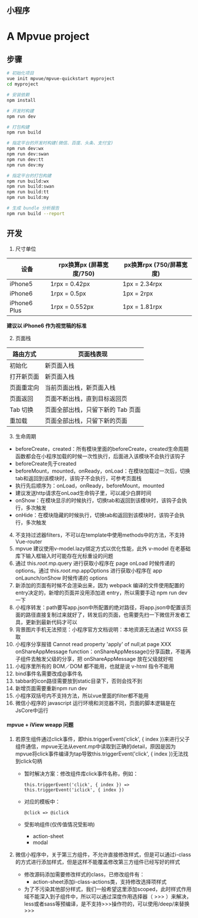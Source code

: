 ## 小程序

# A Mpvue project

## 步骤

``` bash
# 初始化项目
vue init mpvue/mpvue-quickstart myproject
cd myproject

# 安装依赖
npm install

# 开发时构建
npm run dev

# 打包构建
npm run build

# 指定平台的开发时构建(微信、百度、头条、支付宝)
npm run dev:wx
npm run dev:swan
npm run dev:tt
npm run dev:my

# 指定平台的打包构建
npm run build:wx
npm run build:swan
npm run build:tt
npm run build:my

# 生成 bundle 分析报告
npm run build --report
```
## 开发

1. 尺寸单位

| 设备 | rpx换算px (屏幕宽度/750) | px换算rpx (750/屏幕宽度) |
| ------ | ------ | ------ |
| iPhone5 | 1rpx = 0.42px | 1px = 2.34rpx |
| iPhone6 | 1rpx = 0.5px | 1px = 2rpx |
| iPhone6 Plus | 1rpx = 0.552px | 1px = 1.81rpx |

**建议以 iPhone6 作为视觉稿的标准**

2. 页面栈

| 路由方式 | 页面栈表现 |
| ------ | ------ |
| 初始化 | 新页面入栈 |
| 打开新页面 | 新页面入栈 |
| 页面重定向 | 当前页面出栈，新页面入栈 |
| 页面返回 | 页面不断出栈，直到目标返回页 |
| Tab 切换 | 页面全部出栈，只留下新的 Tab 页面 |
| 重加载 | 页面全部出栈，只留下新的页面 |

3. 生命周期

* beforeCreate，created：所有模块里面的beforeCreate，created生命周期函数都会在小程序加载的时候一次性执行，后面进入该模块不会执行该钩子
* beforeCreate先于created
* beforeMount，mounted，onReady，onLoad：在模块加载过一次后，切换tab和返回到该模块时，该钩子不会执行，可参考页面栈
* 执行先后顺序为：onLoad，onReady，beforeMount，mounted
* 建议发送http请求在onLoad生命钩子里，可以减少白屏时间
* onShow：在模块显示的时候执行，切换tab和返回到该模块时，该钩子会执行，多次触发
* onHide：在模块隐藏的时候执行，切换tab和返回到该模块时，该钩子会执行，多次触发

4. 不支持过滤器filters，不可以在template中使用methods中的方法，不支持Vue-router
5. mpvue 建议使用v-model.lazy绑定方式以优化性能，此外 v-model 在老基础库下输入框输入时可能存在光标重设的问题
6. 通过 this.$root.$mp.query 进行获取小程序在 page onLoad 时候传递的 options。通过 this.$root.$mp.appOptions 进行获取小程序在 app onLaunch/onShow 时候传递的 options
7. 新添加的页面有时候不会渲染出来，因为 webpack 编译的文件使用配置的 entry决定的，新增的页面并没用添加进 entry，所以需要手动 npm run dev 一下
8. 小程序转发：path要写app.json中所配置的绝对路径，将app.json中配置该页面的路径直接复制过来就好了，转发后的页面，也需要先扫一下微信开发者工具，更新到最新代码才可以
9. 背景图片手机无法预览：小程序官方文档说明：本地资源无法通过 WXSS 获取
10. 小程序分享报错 Cannot read property 'apply' of null;at page XXX onShareAppMessage function：onShareAppMessage()分享函数，不能再子组件去触发父级的分享，把 onShareAppMessage 放在父级就好啦
11. 小程序里所有的 BOM／DOM 都不能用，也就是说 v-html 指令不能用
12. bind事件名需要改成@事件名
13. tabbar的icon路径需要放到static目录下，否则会找不到
14. 新增页面需要重新npm run dev
15. 小程序双括号内不支持方法，所以vue里面的filter都不能用
16. 微信小程序的 javascript 运行环境和浏览器不同，页面的脚本逻辑是在JsCore中运行

#### mpvue + iView weapp 问题

1. 若原生组件通过click事件，即this.triggerEvent('click', { index })来进行父子组件通信，mpvue无法从event.mp中读取到正确的detail，原因是因为mpvue将click事件编译为tap导致this.triggerEvent('click', { index })无法找到click句柄

    * 暂时解决方案：修改组件库click事件名称，例如：

          this.triggerEvent('click', { index }) => this.triggerEvent('iclick', { index })

    * 对应的模板中：

          @click => @iclick

    * 受影响组件(仅传值情况受影响)
      * action-sheet
      * modal

2. 微信小程序中，关于第三方组件，不允许直接修改样式，但是可以通过i-class的方式进行添加样式，但是这样不能覆盖修改第三方组件已经写好的样式

    * 修改源码添加需要修改样式的class，已修改组件有：
        * action-sheet添加i-class-actions类，支持修改选择项样式
    * 为了不污染其他部分样式，我们一般希望这里添加scoped，此时样式作用域不能深入到子组件中，所以可以通过深度作用选择器（ >>> ）来解决，less或者sass等预编译，是不支持>>>操作符的，可以使用/deep/来替换>>>
